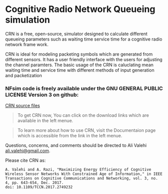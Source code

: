 # Cognitive Radio Network Queueing simulation
CRN is a free, open-source, simulator designed to calculate different queueing parameters such as waiting time service time for a cognitive radio network frame work.

CRN is ideal for modeling packeting symbols which are generated from different sensors. It has a user friendly interface with the users for adjusting the channel paramters. The basic usage of the CRN is caluclating mean waiting time and service time with different methods of input generation and packetization 

### NFsim code is freely available under the GNU GENERAL PUBLIC LICENSE Version 3 on github: 
[CRN source files](https://github.com/alivalehi/crn)

>To get CRN now, You can click on the download links which are available in the left menue.

>To learn more about how to use CRN, visit the Documentaion page which is accessible from the link in the left menue.


 Questions, concerns, and comments should be directed to Ali Valehi ali.valehi@gmail.com.

Please cite CRN as:
```
A. Valehi and A. Razi, "Maximizing Energy Efficiency of Cognitive Wireless Sensor Networks With Constrained Age of Information," in IEEE Transactions on Cognitive Communications and Networking, vol. 3, no. 4, pp. 643-654, Dec. 2017.
doi: 10.1109/TCCN.2017.2749232
```
